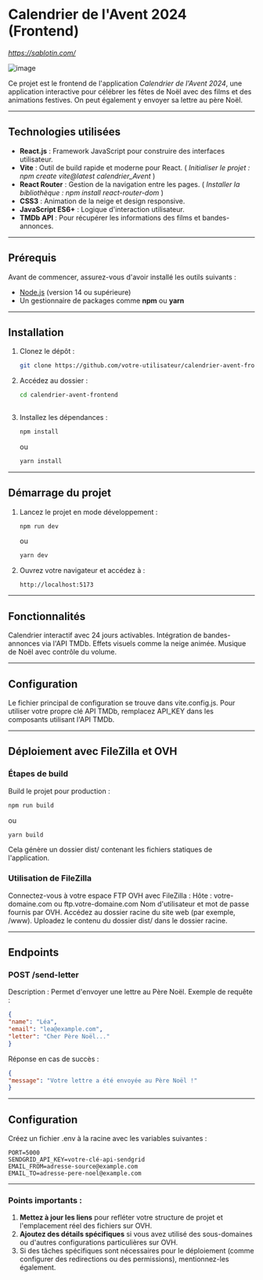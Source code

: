 # Calendrier de l'Avent 2024 (Frontend)
*https://sablotin.com/*

![image](https://github.com/user-attachments/assets/a6b7cfaa-d12d-43f4-ade0-cabbb16a97f4)

Ce projet est le frontend de l'application *Calendrier de l'Avent 2024*, une application interactive pour célébrer les fêtes de Noël avec des films et des animations festives. On peut également y envoyer sa lettre au père Noël.

---

## **Technologies utilisées**

- **React.js** : Framework JavaScript pour construire des interfaces utilisateur.
- **Vite** : Outil de build rapide et moderne pour React. ( *Initialiser le projet : npm create vite@latest calendrier_Avent* )
- **React Router** : Gestion de la navigation entre les pages. ( *Installer la bibliothèque : npm install react-router-dom* )
- **CSS3** : Animation de la neige et design responsive.
- **JavaScript ES6+** : Logique d'interaction utilisateur.
- **TMDb API** : Pour récupérer les informations des films et bandes-annonces.

---

## **Prérequis**

Avant de commencer, assurez-vous d'avoir installé les outils suivants :
- [Node.js](https://nodejs.org/) (version 14 ou supérieure)
- Un gestionnaire de packages comme **npm** ou **yarn**

---

## **Installation**

1. Clonez le dépôt :
   ```bash
   git clone https://github.com/votre-utilisateur/calendrier-avent-frontend.git
   
   ```

2. Accédez au dossier :
   ```bash
   cd calendrier-avent-frontend
 
3. Installez les dépendances :
   ```bash
   npm install
   ```
   ou
   
   ```bash
   yarn install

---

## **Démarrage du projet**

1. Lancez le projet en mode développement :


   ```bash
   npm run dev
   ```
   ou

   ```bash
   yarn dev
   ```

2. Ouvrez votre navigateur et accédez à :

   ```arduino
   http://localhost:5173

---
   
## **Fonctionnalités**

Calendrier interactif avec 24 jours activables.
Intégration de bandes-annonces via l'API TMDb.
Effets visuels comme la neige animée.
Musique de Noël avec contrôle du volume.

---

## **Configuration**

Le fichier principal de configuration se trouve dans vite.config.js.
Pour utiliser votre propre clé API TMDb, remplacez API_KEY dans les composants utilisant l'API TMDb.

---

## **Déploiement avec FileZilla et OVH**

### **Étapes de build**
Build le projet pour production :

   ```bash
   npm run build
   ```

   ou

   ```bash
   yarn build
   ```

Cela génère un dossier dist/ contenant les fichiers statiques de l'application.

### **Utilisation de FileZilla**

Connectez-vous à votre espace FTP OVH avec FileZilla :
Hôte : votre-domaine.com ou ftp.votre-domaine.com
Nom d'utilisateur et mot de passe fournis par OVH.
Accédez au dossier racine du site web (par exemple, /www).
Uploadez le contenu du dossier dist/ dans le dossier racine.

---

## **Endpoints**

### **POST /send-letter**

Description : Permet d'envoyer une lettre au Père Noël.
Exemple de requête :

   ```json
{
  "name": "Léa",
  "email": "lea@example.com",
  "letter": "Cher Père Noël..."
}
   
   ```
Réponse en cas de succès :
   
   ```json
{
  "message": "Votre lettre a été envoyée au Père Noël !"
}
   
   ```

---

## **Configuration**

Créez un fichier .env à la racine avec les variables suivantes :

   
   ```env
PORT=5000
SENDGRID_API_KEY=votre-clé-api-sendgrid
EMAIL_FROM=adresse-source@example.com
EMAIL_TO=adresse-pere-noel@example.com
   
   ```

---

### Points importants :
1. **Mettez à jour les liens** pour refléter votre structure de projet et l'emplacement réel des fichiers sur OVH.
2. **Ajoutez des détails spécifiques** si vous avez utilisé des sous-domaines ou d'autres configurations particulières sur OVH.
3. Si des tâches spécifiques sont nécessaires pour le déploiement (comme configurer des redirections ou des permissions), mentionnez-les également.
